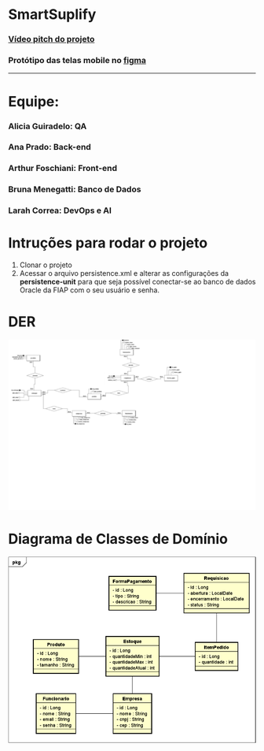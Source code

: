 # SmartSuplify

### [Vídeo pitch do projeto](https://www.youtube.com/watch?v=yv77UEPtWuE)
### Protótipo das telas mobile no [figma](https://www.figma.com/file/NzQZk5mPjwQDZ7tL2Ng0yI/Prot%C3%B3tipo-Mobile?type=design&node-id=0-1&mode=design&t=HajvnkP5kFbgQxSe-0)

---


# Equipe:

### Alicia Guiradelo: QA
### Ana Prado: Back-end
### Arthur Foschiani: Front-end
### Bruna Menegatti: Banco de Dados
### Larah Correa: DevOps e AI

# Intruções para rodar o projeto
1. Clonar o projeto
2. Acessar o arquivo persistence.xml e alterar as configurações da **persistence-unit** para que seja possível conectar-se ao banco de dados Oracle da FIAP com o seu usuário e senha.


<a id="_Diagrama_de_Classes"></a>

# DER

<img src="documentacao/diagramas/der.png">

# Diagrama de Classes de Domínio

<img src="documentacao/diagramas/diagrama_classes.png">





